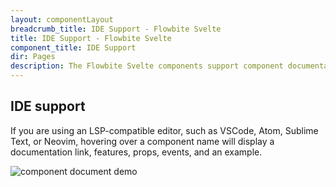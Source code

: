```yaml
---
layout: componentLayout
breadcrumb_title: IDE Support - Flowbite Svelte
title: IDE Support - Flowbite Svelte
component_title: IDE Support
dir: Pages
description: The Flowbite Svelte components support component documentation.
---
```


## IDE support

If you are using an LSP-compatible editor, such as VSCode, Atom, Sublime Text, or Neovim, hovering over a component name will display a documentation link, features, props, events, and an example.

<script>
  import { Img } from 'flowbite-svelte-next';
  
</script>

<Img src='/videos/compo-doc.gif' alt="component document demo" />
